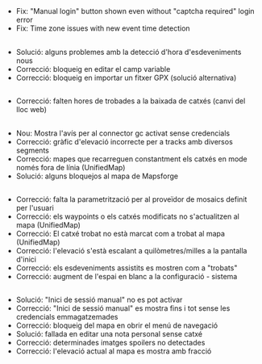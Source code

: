 ##
- Fix: "Manual login" button shown even without "captcha required" login error
- Fix: Time zone issues with new event time detection

##
- Solució: alguns problemes amb la detecció d'hora d'esdeveniments nous
- Correcció: bloqueig en editar el camp variable
- Correcció: bloqueig en importar un fitxer GPX (solució alternativa)

##
- Correcció: falten hores de trobades a la baixada de catxés (canvi del lloc web)

##
- Nou: Mostra l'avís per al connector gc activat sense credencials
- Correcció: gràfic d'elevació incorrecte per a tracks amb diversos segments
- Correcció: mapes que recarreguen constantment els catxés en mode només fora de línia (UnifiedMap)
- Solució: alguns bloquejos al mapa de Mapsforge

##
- Correcció: falta la parametrització per al proveïdor de mosaics definit per l'usuari
- Correcció: els waypoints o els catxés modificats no s'actualitzen al mapa (UnifiedMap)
- Correcció: El catxé trobat no està marcat com a trobat al mapa (UnifiedMap)
- Correcció: l'elevació s'està escalant a quilòmetres/milles a la pantalla d'inici
- Correcció: els esdeveniments assistits es mostren com a "trobats"
- Correcció: augment de l'espai en blanc a la configuració - sistema

##
- Solució: "Inici de sessió manual" no es pot activar
- Correcció: "Inici de sessió manual" es mostra fins i tot sense les credencials emmagatzemades
- Correcció: bloqueig del mapa en obrir el menú de navegació
- Solució: fallada en editar una nota personal sense catxé
- Correcció: determinades imatges spoilers no detectades
- Correcció: l'elevació actual al mapa es mostra amb fracció
